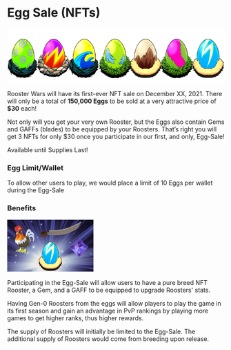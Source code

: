 # Egg Sale (NFTs)

<!-- Egg Banner -->
<img src="../images/egg-banner.png" alt="eggs" class="egg-banner">

Rooster Wars will have its first-ever NFT sale on December XX, 2021. There will only be a total of **150,000 Eggs** to be sold at a very attractive price of **$30** each!

Not only will you get your very own Rooster, but the Eggs also contain Gems and GAFFs (blades) to be equipped by your Roosters. That’s right you will get 3 NFTs for only $30 once you participate in our first, and only, Egg-Sale!

Available until Supplies Last!

### Egg Limit/Wallet

To allow other users to play, we would place a limit of 10 Eggs per wallet during the Egg-Sale

### Benefits

<!-- Single Egg -->
<img src="../images/egg.png" alt="egg" class="egg">

Participating in the Egg-Sale will allow users to have a pure breed NFT Rooster, a Gem, and a GAFF to be equipped to upgrade Roosters' stats.

Having Gen-0 Roosters from the eggs will allow players to play the game in its first season and gain an advantage in PvP rankings by playing more games to get higher ranks, thus higher rewards.

The supply of Roosters will initially be limited to the Egg-Sale. The additional supply of Roosters would come from breeding upon release.
